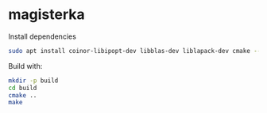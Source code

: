 # magisterka

Install dependencies
```bash
sudo apt install coinor-libipopt-dev libblas-dev liblapack-dev cmake --install-recommends
```

Build with:
```bash
mkdir -p build
cd build
cmake ..
make
```